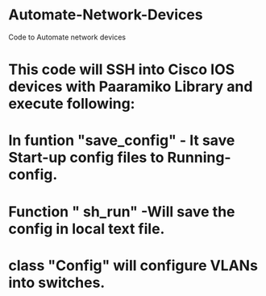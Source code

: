 # Automate-Network-Devices
Code to Automate network devices
# This code will SSH into Cisco IOS devices with Paaramiko Library and execute following:
# In funtion "save_config" -  It save Start-up config files to Running-config.
# Function " sh_run" -Will save the config in local text file.
# class "Config" will configure VLANs into switches.
